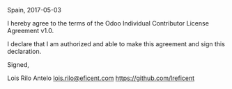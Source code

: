 Spain, 2017-05-03

I hereby agree to the terms of the Odoo Individual Contributor License
Agreement v1.0.

I declare that I am authorized and able to make this agreement and sign this
declaration.

Signed,

Lois Rilo Antelo lois.rilo@eficent.com https://github.com/lreficent